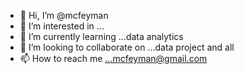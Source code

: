 - 👋 Hi, I’m @mcfeyman
- 👀 I’m interested in ...
- 🌱 I’m currently learning ...data analytics 
- 💞️ I’m looking to collaborate on ...data project and all 
- 📫 How to reach me ...mcfeyman@gmail.com

<!---
mcfeyman/mcfeyman is a ✨ special ✨ repository because its `README.md` (this file) appears on your GitHub profile.
You can click the Preview link to take a look at your changes.
--->
